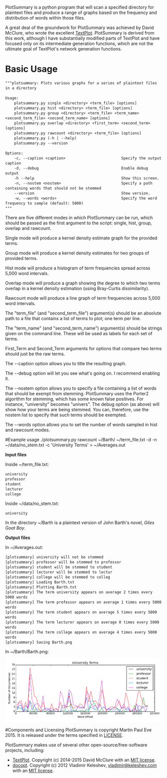 PlotSummary is a python program that will scan a specified directory for plaintext files and produce a range of graphs based on the frequency and distribution of words within those files.

A great deal of the groundwork for PlotSummary was achieved by David McClure, who wrote the excellent [TextPlot](https://github.com/davidmcclure/textplot). PlotSummary is derived from this work, although I have substantially modified parts of TextPlot and have focused only on its intermediate generation functions, which are not the ultimate goal of TextPlot's network generation functions.

# Basic Usage

    """plotsummary: Plots various graphs for a series of plaintext files in a directory

    Usage:
        plotsummary.py single <directory> <term_file> [options]
        plotsummary.py hist <directory> <term_file> [options]
        plotsummary.py group <directory> <term_file> <term_name> <second_term_file> <second_term_name> [options]
        plotsummary.py overlap <directory> <first_term> <second_term> [options]
        plotsummary.py rawcount <directory> <term_file> [options]
        plotsummary.py (-h | --help)
        plotsummary.py --version

    Options:
        -c, --caption <caption>                         Specify the output caption
        -d, --debug                                     Enable debug output
        -h --help                                       Show this screen.
        -n, --nostem <nostem>                           Specify a path containing words that should not be stemmed
        --version                                       Show version.
        -w, --words <words>                             Specify the word frequency to sample (default: 5000)
    """

There are five different modes in which PlotSummary can be run, which should be passed as the first argument to the script: single, hist, group, overlap and rawcount.

Single mode will produce a kernel density estimate graph for the provided terms.

Group mode will produce a kernel density estimates for two groups of provided terms.

Hist mode will produce a histogram of term frequencies spread across 5,000 word intervals.

Overlap mode will produce a graph showing the degree to which two terms overlap in a kernel density estimation (using Bray-Curtis dissimilarity).

Rawcount mode will produce a line graph of term frequencies across 5,000 word intervals.

The "term_file" (and "second_term_file") argument(s) should be an absolute path to a file that contains a list of terms to plot; one term per line.

The "term_name" (and "second_term_name") argument(s) should be strings given on the command line. These will be used as labels for each set of terms.

First_Term and Second_Term arguments for options that compare two terms should just be the raw terms.

The --caption option allows you to title the resulting graph.

The --debug option will let you see what's going on. I recommend enabling it.

The --nostem option allows you to specify a file containing a list of words that should be exempt from stemming. PlotSummary uses the Porter2 algorithm for stemming, which has some known false positives. For instance, "university" becomes "univers". The debug option (as above) will show how your terms are being stemmed. You can, therefore, use the nostem list to specify that such terms should be exempted.

The --words option allows you to set the number of words sampled in hist and rawcount modes.

#Example usage
./plotsummary.py rawcount ~/Barth/ ~/term_file.txt -d -n ~/data/no_stem.txt -c 'University Terms' > ~/Averages.out

__Input files__


Inside ~/term_file.txt:

    university
    professor
    student
    lecturer
    college

Inside ~/data/no_stem.txt:

    university

In the directory ~/Barth is a plaintext version of John Barth's novel, _Giles Goat Boy_.

__Output files__

In ~/Averages.out:

    [plotsummary] university will not be stemmed
    [plotsummary] professor will be stemmed to professor
    [plotsummary] student will be stemmed to student
    [plotsummary] lecturer will be stemmed to lectur
    [plotsummary] college will be stemmed to colleg
    [plotsummary] Loading Barth.txt
    [plotsummary] Plotting Barth.txt
    [plotsummary] The term university appears on average 2 times every 5000 words
    [plotsummary] The term professor appears on average 1 times every 5000 words
    [plotsummary] The term student appears on average 5 times every 5000 words
    [plotsummary] The term lecturer appears on average 0 times every 5000 words
    [plotsummary] The term college appears on average 4 times every 5000 words
    [plotsummary] Saving Barth.png

In ~/Barth/Barth.png:

![Barth](docs/JohnBarthExample.png?raw=true)

#Components and Licensing
PlotSummary is copyright Martin Paul Eve 2015. It is released under the terms specified in [LICENSE](LICENSE).

PlotSummary makes use of several other open-source/free-software projects, including:

* [TextPlot](https://github.com/davidmcclure/textplot). Copyright (c) 2014-2015 David McClure with an [MIT license](https://github.com/davidmcclure/textplot/blob/master/LICENSE.txt).
* [docopt](https://github.com/docopt). Copyright (c) 2012 Vladimir Keleshev, <vladimir@keleshev.com> with an [MIT license](https://github.com/docopt/docopt/blob/master/LICENSE-MIT).